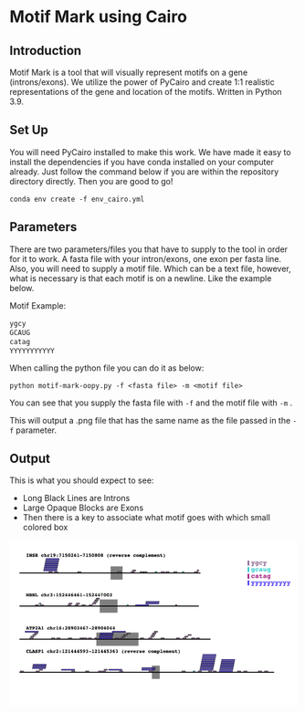 # Motif Mark using Cairo

## Introduction

Motif Mark is a tool that will visually represent motifs on a gene (introns/exons). We
utilize the power of PyCairo and create 1:1 realistic representations of the gene and 
location of the motifs. Written in Python 3.9.


## Set Up

You will need PyCairo installed to make this work. We have made it easy to install the 
dependencies if you have conda installed on your computer already. Just follow the command
below if you are within the repository directory directly. Then you are good to go!

```
conda env create -f env_cairo.yml
```


## Parameters

There are two parameters/files you that have to supply to the tool in order for it to work.
A fasta file with your intron/exons, one exon per fasta line. Also, you will need to supply 
a motif file. Which can be a text file, however, what is necessary is that each motif is on
a newline. Like the example below.

Motif Example:

```
ygcy
GCAUG
catag
YYYYYYYYYYY
```

When calling the python file you can do it as below:

```
python motif-mark-oopy.py -f <fasta file> -m <motif file>
```

You can see that you supply the fasta file with `-f` and the motif file with `-m` .


This will output a .png file that has the same name as the file passed in the `-f` parameter.


## Output

This is what you should expect to see:

- Long Black Lines are Introns
- Large Opaque Blocks are Exons
- Then there is a key to associate what motif goes with which small colored box

!['Output'](Figure_1.png "Example Output")
